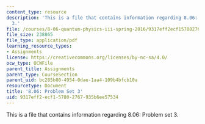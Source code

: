 ```yaml
---
content_type: resource
description: 'This is a file that contains information regarding 8.06: Problem set
  3.'
file: /courses/8-06-quantum-physics-iii-spring-2016/9317eff2ecf157802767935b6ee57534_MIT8_06S16_ps3.pdf
file_size: 238865
file_type: application/pdf
learning_resource_types:
- Assignments
license: https://creativecommons.org/licenses/by-nc-sa/4.0/
ocw_type: OCWFile
parent_title: Assignments
parent_type: CourseSection
parent_uid: bc285b80-4954-0dae-1aa4-109b4bfcb10a
resourcetype: Document
title: '8.06: Problem Set 3'
uid: 9317eff2-ecf1-5780-2767-935b6ee57534
---
```

This is a file that contains information regarding 8.06: Problem set 3.
